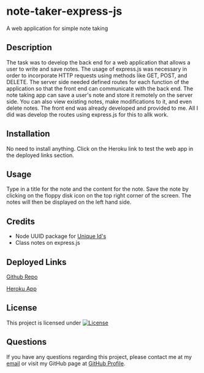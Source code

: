 # note-taker-express-js
A web application for simple note taking

## Description
The task was to develop the back end for a web application that allows a user to write and save notes. The usage of express.js was necessary in order to incorporate HTTP requests using methods like GET, POST, and DELETE. The server side needed defined routes for each function of the application so that the front end can communicate with the back end. The note taking app can save a user's note and store it remotely on the server side. You can also view existing notes, make modifications to it, and even delete notes. The front end was already developed and provided to me. All I did was develop the routes using express.js for this to allk work.

## Installation
No need to install anything. Click on the Heroku link to test the web app in the deployed links section.

## Usage
Type in a title for the note and the content for the note. Save the note by clicking on the floppy disk icon on the top right corner of the screen. The notes will then be displayed on the left hand side.

## Credits
- Node UUID package for [Unique Id's](https://www.npmjs.com/package/uuid)
- Class notes on express.js

## Deployed Links

[Github Repo](https://github.com/Exo-MDR-CD2000/note-taker-express-js)

[Heroku App](https://salty-woodland-16724-986854b4d809.herokuapp.com/)
## License
This project is licensed under [![License](https://img.shields.io/badge/License-MIT-brightgreen.svg)](https://opensource.org/licenses/MIT)

## Questions
If you have any questions regarding this project, please contact me at my [email](joseguillen587@yahoo.com) or visit my GitHub page at [GitHub Profile](https://github.com/Exo-MDR-CD2000).